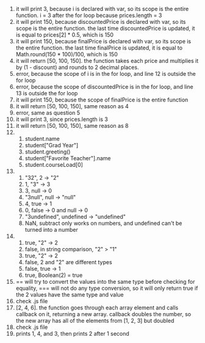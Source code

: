 1. it will print 3, because i is declared with var, so its scope is the entire function. i = 3 after the for loop because prices.length = 3
2. it will print 150, because discountedPrice is declared with var, so its scope is the entire function. the last time discountedPrice is updated, it is equal to prices[2] * 0.5, which is 150
3. it will print 150, because finalPrice is declared with var, so its scope is the entire function. the last time finalPrice is updated, it is equal to Math.round(150 * 100)/100, which is 150
4. it will return [50, 100, 150]. the function takes each price and multiplies it by (1 - discount) and rounds to 2 decimal places. 
5. error, because the scope of i is in the for loop, and line 12 is outside the for loop
6. error, because the scope of discountedPrice is in the for loop, and line 13 is outside the for loop
7. it will print 150, because the scope of finalPrice is the entire function
8. it will return [50, 100, 150], same reason as 4
9. error, same as question 5
10. it will print 3, since prices.length is 3
11. it will return [50, 100, 150], same reason as 8
12.
    1. student.name
    2. student["Grad Year"]
    3. student.greeting()
    4. student["Favorite Teacher"].name
    5. student.courseLoad[0]
13.
    1. "32", 2 -> "2"
    2. 1, "3" -> 3
    3. 3, null -> 0
    4. "3null", null -> "null"
    5. 4, true -> 1
    6. 0, false -> 0 and null -> 0
    7. "3undefined", undefined -> "undefined"
    8. NaN, subtract only works on numbers, and undefined can't be turned into a number
14.
    1. true, "2" -> 2
    2. false, in string comparison, "2" > "1"
    3. true, "2" -> 2
    4. false, 2 and "2" are different types
    5. false, true -> 1
    6. true, Boolean(2) = true
15. == will try to convert the values into the same type before checking for equality, === will not do any type conversion, so it will only return true if the 2 values have the same type and value
16. check .js file
17. [2, 4, 6]. the function goes through each array element and calls callback on it, returning a new array. callback doubles the number, so the new array has all of the elements from [1, 2, 3] but doubled
18. check .js file
19. prints 1, 4, and 3, then prints 2 after 1 second
